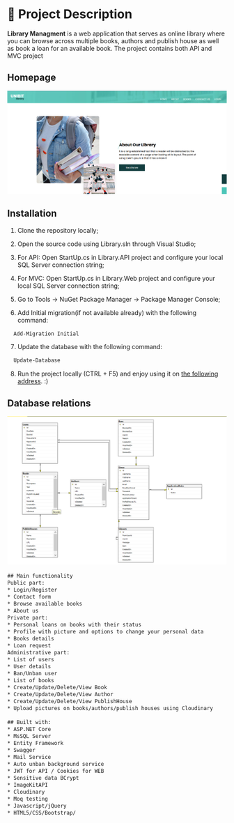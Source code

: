 # 🧾 Project Description 
**Library Managment** is a web application that serves as online library where you can browse across multiple books, authors and publish house as well as book a loan for an available book.
The project contains both API and MVC project 

## Homepage
![Homepage](img/homepage.png)

## Installation

1. Clone the repository locally;

2. Open the source code using Library.sln through Visual Studio;

3. For API: Open StartUp.cs in Library.API project and configure your local SQL Server connection string;

4. For MVC: Open StartUp.cs in Library.Web project and configure your local SQL Server connection string;

5. Go to Tools -> NuGet Package Manager -> Package Manager Console;

6. Add Initial migration(if not available already) with the following command:
```bash
  Add-Migration Initial
```

7. Update the database with the following command:
```bash
  Update-Database
```

8. Run the project locally (CTRL + F5) and enjoy using it on [the following address](https://localhost:5001/). :)    
## Database relations

![Database-relations](img/db.png)

```
## Main functionality
Public part:
* Login/Register
* Contact form
* Browse available books
* About us
Private part:
* Personal loans on books with their status
* Profile with picture and options to change your personal data
* Books details
* Loan request
Administrative part:
* List of users
* User details
* Ban/Unban user
* List of books
* Create/Update/Delete/View Book
* Create/Update/Delete/View Author
* Create/Update/Delete/View PublishHouse
* Upload pictures on books/authors/publish houses using Cloudinary

## Built with:
* ASP.NET Core
* MsSQL Server
* Entity Framework
* Swagger
* Mail Service
* Auto unban background service
* JWT for API / Cookies for WEB
* Sensitive data BCrypt
* ImageKitAPI
* Cloudinary
* Moq testing
* Javascript/jQuery
* HTML5/CSS/Bootstrap/
